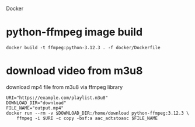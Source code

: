 Docker

# python-ffmpeg image build
```shell
docker build -t ffmpeg:python-3.12.3 . -f docker/Dockerfile 
```

# download video from m3u8
download mp4 file from m3u8 via ffmpeg library
```shell
URI="https://example.com/playlist.m3u8"
DOWNLOAD_DIR="download"
FILE_NAME="output.mp4"
docker run --rm -v $DOWNLOAD_DIR:/home/download python-ffmpeg:3.12.3 \
    ffmpeg -i $URI -c copy -bsf:a aac_adtstoasc $FILE_NAME
```
